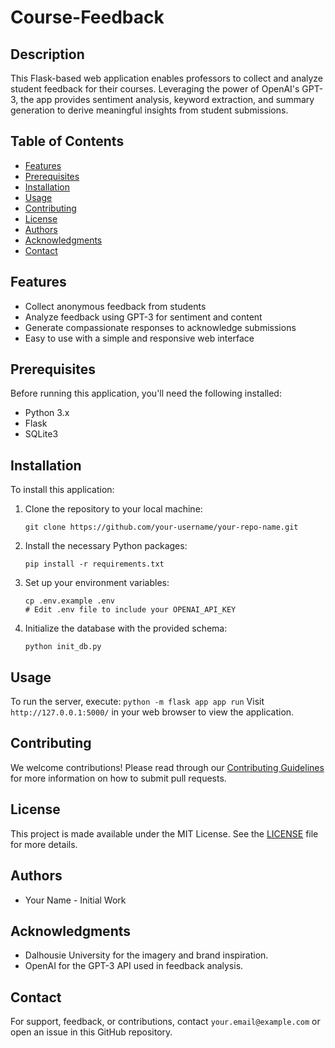 # Course-Feedback
## Description
This Flask-based web application enables professors to collect and analyze student feedback for their courses. Leveraging the power of OpenAI's GPT-3, the app provides sentiment analysis, keyword extraction, and summary generation to derive meaningful insights from student submissions.

## Table of Contents
- [Features](#features)
- [Prerequisites](#prerequisites)
- [Installation](#installation)
- [Usage](#usage)
- [Contributing](#contributing)
- [License](#license)
- [Authors](#authors)
- [Acknowledgments](#acknowledgments)
- [Contact](#contact)

## Features
- Collect anonymous feedback from students
- Analyze feedback using GPT-3 for sentiment and content
- Generate compassionate responses to acknowledge submissions
- Easy to use with a simple and responsive web interface

## Prerequisites
Before running this application, you'll need the following installed:
- Python 3.x
- Flask
- SQLite3

## Installation
To install this application:

1. Clone the repository to your local machine:
    ```
    git clone https://github.com/your-username/your-repo-name.git

    ```
2. Install the necessary Python packages:
    ```
    pip install -r requirements.txt
    ```

3. Set up your environment variables:
    ```
    cp .env.example .env
    # Edit .env file to include your OPENAI_API_KEY
    ```

4. Initialize the database with the provided schema:
    ```
    python init_db.py
    ```

## Usage
To run the server, execute:
    ```
    python -m flask app app run
    ```
Visit `http://127.0.0.1:5000/` in your web browser to view the application.

## Contributing
We welcome contributions! Please read through our [Contributing Guidelines](CONTRIBUTING.md) for more information on how to submit pull requests.

## License
This project is made available under the MIT License. See the [LICENSE](LICENSE) file for more details.

## Authors
- Your Name - Initial Work

## Acknowledgments
- Dalhousie University for the imagery and brand inspiration.
- OpenAI for the GPT-3 API used in feedback analysis.

## Contact
For support, feedback, or contributions, contact `your.email@example.com` or open an issue in this GitHub repository.
